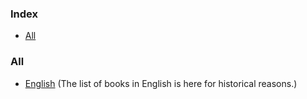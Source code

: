 ### Index

-   [All](#all)

### All

-   [English](free-programming-books.md) (The list of books in English is here for historical reasons.)
